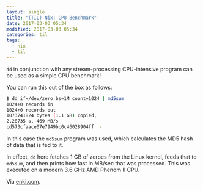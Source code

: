 ```yaml
---
layout: single
title: "(TIL) Nix: CPU Benchmark"
date: 2017-03-03 05:34
modified: 2017-03-03 05:34
categories: til
tags:
  - nix
  - til
---
```


`dd` in conjunction with any stream-processing CPU-intensive program can be used
as a simple CPU benchmark!

You can run this out of the box as follows:

```bash
$ dd if=/dev/zero bs=1M count=1024 | md5sum
1024+0 records in
1024+0 records out
1073741824 bytes (1.1 GB) copied,
2.28735 s, 469 MB/s
cd573cfaace07e7949bc0c46028904ff  -
```

In this case the `md5sum` program was used,
which calculates the MD5 hash of data that is fed to it.

In effect, `dd` here fetches 1 GB of zeroes from the Linux kernel,
feeds that to `md5sum`,
and then prints how fast in MB/sec that was processed.
This was executed on a modern 3.6 GHz AMD Phenom II CPU.

Via [enki.com](https://insights.enki.com/insight/5586093a5c637c4b29b92748).
